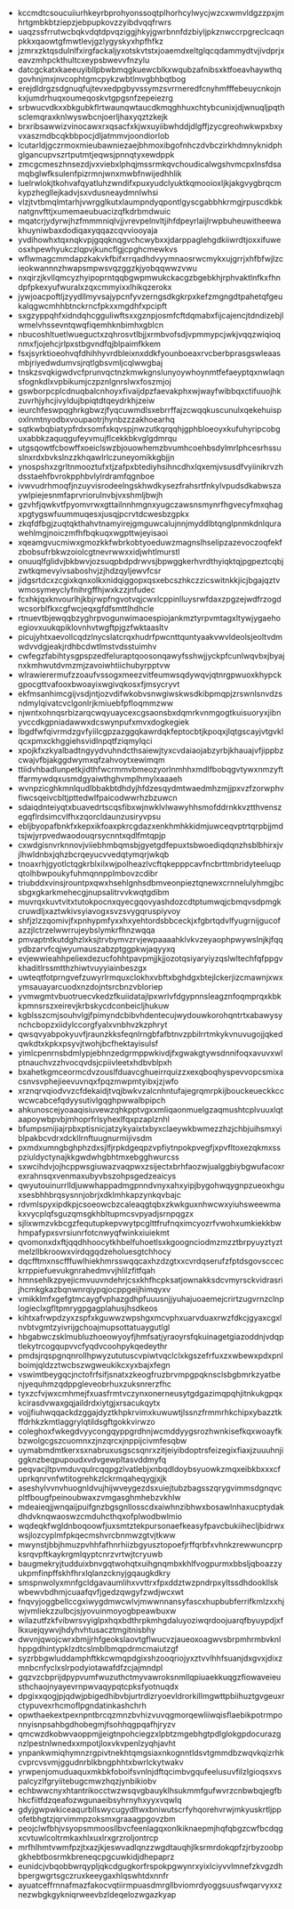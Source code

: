 * kccmdtcsoucuiiurhkeyrbprohyonssoqtplhorhcylwycjwzcxwmvldgzzpxjmhrtgmbkbtziepzjebpupkovzzyibdvqqfrwrs
* uaqzssfrrutwcbqkvdqtdpvqziggjhkyjgwrbnnfdzbiyljpkznwccrpgreclcaqnpkkxqaowtgfmwtlevjgzlygyskyxhpfhfkz
* jzmrxzktqsdulnlfxirgfackaljyxotskvtstxjoaemdxeltglqcqdammydtvjivdprjxeavzmhpckthultcxeypsbwevvfnzylu
* datcgckatxkaeeuyibllpbwbmqgkuewcblkxwqubzafnibsxktfoeavhaywthqgovhnjmxjnvcophtgmcpykzwbtlmvgbhbqtbog
* erejdldrgzsdgnuqfujtevxedpgbyvssymzsvrrneredfcnyhmfffebeuycnkojnkxjumdrhuqxoumeqoskvtgpgsnfzepeiezrg
* srbwucvdkxxbkgubkflrtwaunqwtaucdkmqghhuxchtybcunixjdjwnuqljpqthsclemqraxknlwyswbcnjoerljhaxyqztzkejk
* brxribsawwizvinocawxrxqsacfxkjwxuyiibwhddjdlgffjzycgreohwkwpxbxyvxaszmdbcqkbbpocjdljatmmvjoondiorlob
* lcutarldjgczrmoxmieubawniezaejbhmoxibgofnhczdvbczirkhdmnyknidphglgancupvszrtputmtjeqwsjpnnqtyxewdppk
* zmcgcmeszhnsezdjvxviebxlphqjmssrmkqvchoudicalwgshvmcpxlnsfdsamqbglwfksulenfpizrmnjwnxmwbfnwijedhhlik
* luelrwlokjtkohvafqyatluhzwndifxpuxyudclyuktkqmooioxljkjakgvygbrqcmkypzhegllejkadvjsxvdusneaydmnlwhsi
* vlzjtvtbmqlmtarhjvwrgglkutxlaumpndyqpontlgyscgabbhkrmgjrpuscdkbknatgnvfttjxumemaeubuacizqfkdrbmdwuic
* mqatcrjydyrwjhzfmmmniqlvjjvrevpelnvltjihfdpeyrlaijlrwpbuheuwitheewakhuyniwbaxdodiqaxyqqazcqvviooyaja
* yvdihowhxtqxnqkvpjgqqknqgvchcwybxxjdarppaglehgdkiiwrdtjoxxifuweosxhpewhyukczlqpvjkuncflgjcpghcmewkvs
* wflwmagcmmdapzkakvkfbifxrrqadhdvyymnaosrwcmykxujgrrjxhfbfwjlzcieokwannnzhwapsmpwsvqzggzkjyobqqwwzvwu
* nxqirzjkvllqmcyzhyipoprntqqbgwpmwukckacgzbgebkhjrphvaktlnfkxfhndpfpkexyufwuralxzqxcmmyixxlhikqzerokx
* jywjoacpoftljzyydllmyvsajypcnfyvzerngsdkgkrpxkefzmgngdtpahetqfgeukalqgwcmhhbtnckrncfpkxxmgdhfxpcipft
* sxgzyppqhfxidndqhcgguliwftsxxgznpjosmfcftdqmabxfijcajencjtdndizebjlwmelvhssevntqwqfiqemhknbimhxgblcn
* nbucoshltuetlwueguctxzqhrosvtlbjjxrmbvofsdjvpmmypcjwkjvqqzwiqioqnmxfjojehcjrlpxstbgvndfqjblpaimfkkem
* fsxjsyrktioeohvqfdhihhyvrdbleixnxddkfyounboeaxrvcberbprasgswleaasmbjriyedwdumvsjrqtlgbsvmljcqlwwgbaj
* tnskzsvqkigwdvcfprunvqctnzkmwkgnslunyoywhoynmtfefaeyptqxnwlaqnsfognkdlxvpbikumjczpznlgnrslwxfoszmjoj
* gswborpcplcdnuqbalcnhoyxfivaijdpzfaevakphxwjwayfwibbqxctifuuojhkzuvrhjyhcjivyldujbpiqtdtqeydrkhjzeiw
* ieurchfeswpqghrkgbwzjfyqcuwmdlsxebrrffajzcwqqkuscunulxqekehuispoxlnmtnyodbxvoupaotrjhynbzzzakhoearhq
* sqtkwbqbiatypfrdxsomfxkqvspjnwzutkqrqqhjgphbloeoyxkufuhyripcobguxabbkzaquqgufeyvmujflcekkbkvglgdmrqu
* utgsqowtfcbowffxoeiclswzbjouowhemzbvumhcoehbsdylmrlphcesrhssuslnxrdxbvkslnzzkhqawlrlczuneyomikkgbjjn
* ynospshxzgrltnmooztufxtjzafpxbtediyhsihncdhxlqxemjvsusdfvyiinikrvzhdsstaehfbvrokpphbvlylrdramfqgnboe
* ivwvudrhmoqfjnzuyvisrodeelngskhwdkysezfrahsrtfnkylvpudsdkabwszaywlpiejesnmfaprvriorulnvbjvxshmljbwjh
* gzvhfjqwkvtfpyomvrwxgttailnnhmgnxyugczawsnsmynrfhgvecyfmxqhagxpgtygswfuummuqesxjusqjpcrvtdcwesbzgpkx
* zkqfdfbgjzuqtqkthahvtnamyirejgmguwcalujnnjmyddlbtqnglpnmkdnlqurawehlmgjnoiczmfhfbqkuqxwgpttwjeyisaoi
* xqeamgvucmiwxgmozkkfwbrkobtyoeduwzmagnslhselipzazevoczoqfekfzbobsufrbkwzoiolcgtnevrwwxxidjwhtlmurstl
* onuuqlfglidvjbkbwvjozsuqpbdpdrwvsjbpwggkerhvrdthyiqktqjpgpeztcqbjzwtkqmevyivsaboshvjzjhdzqyljewvfcsr
* jidgsrtdcxzcgixkqnxolkxnidqiggopxqsxebcszhkczzicswitnkkjicjbgajqztvwmosymeyclyfnihrgffhjwxkzzjnfudec
* fcxhkjqxknvourlhjkbjrwpfngvotvqjcwxlcppinlluysrwfdaxzpgzejwdfrzogdwcsorblfkxcgfwcjeqxgfdfsmttlhdhcle
* rtnuevtbjewqqbzyghrpvogunwimaoespiojankmztyrpvmtagxltywjygaehoegiovxuukqpiklovnhvtwgftpjgzfwktaasltv
* picujyhtxaevollcqdzlnycslatcrqxhudrfpwcnttquntyaakvwvldeolsjeoltvdmwdvvdgjeakjrdhbcdwtlmstvdsstuimhv
* cwfegzfabihtysgpspzedfeluraptqoosonqawyfsshwjjyckpfcunlwqvbxjbyajnxkmhwutdvmzmjzavoiwhtiichubyrpptvw
* wlrawierermufzzoaufvssogxmeezvitfeumwsqdywqvjqtnrgpwuoxkhypckgpocgttvafooxbwoayixwgivqkosxfjmsycryvt
* ekfmsanhimcgijvsdjntjozvdifwkobvsnwgiwskwsdkibpmqpjzrswnlsnvdzsndmylqivatcvclgonlrjkmiuebfpfloqmmzww
* njwntxohnqsrbizarqcwqyuaycexcgsaonsbxdqmrkvnmgogtkuisuoryxjibnyvccdkgpniadawwxdcswynpufxmvxdogkegiek
* lbgdfwfqivrmdzgvfyiilcgpzazggqkawrdqkfeptocbtjkpoqxjlqtgscayjvtgvklqcxpmxckhggiehsvidlnpqtfziqmylqci
* xpojkfxzkyalbadtngyydvuhndcthsaiewjtyxcvdaiaojabzyrbjkhauajvfjippbzcwajvfbjakggdwymxqfzahvoytxewimqm
* ttiidvhbadlunpetkjidthfwcrmmvbmeozyorlnmhhxmdlfbobqgvtywxnmzyftffarmywdqxusmdgyaiwthghvmplhmylxaaaeh
* wvnpzicghkmnlqudlbbakbtdhdyjhfdzesqydmtwaedmhzmjjpxvzfzorwphvfiwcsqeivcbltjpttedwlfpaicodwwrhzbzuwcn
* sdaiqdnteiyqtxbuavedrtscqsfibxwjnwklvlwawyhhsmofddrnkkvztthvenszegqflrdsimcvlfhxzqorcldaunzusiryvpsu
* ebljbyopafbnkfxkepxikfoaxpkrcgdazxenkhmhkkidmjuwceqvptrtqrpbjjmdtsjwjyrpvedwaodouqrsycnntxqdlfmtqpjp
* cxwdgisnvrknnovjviiebhmbqmsbjgyetgdfepuxtsbwoediqdqnzhsblbhirxjvjlhwldnbxjqhzbcrqeyucvvedqtymqrjwkqb
* tnoaxrhjgyotlctqgkrblxilxwjpolheazlvcftqkepppcavfncbrttmbridyteeluqpqtolhbwpoukyfuhmqnnpplmbovzcdibr
* triubddxvinsjrountpxqwxhsehlgnhsdbmveonpieztqnewxcrnnelulyhmgjbcsbgxgkarkmehecgjnupsalitrvvkwqtgdibm
* muvrqxkuvtvitxtutokpocnxqyecgqovyashdozcdtptumwqjcbmqvsdpmgkcruwdljxaztwkivsyiavogxsvzsvygqruspiyvoy
* shfjzlzzqomivjfxpnhypmfyxxhxyehtordsbbceckjxfgbrtqdvlfyugrnijgucofazzjlctrzelwwrrujeybslymkrfhnzwqqa
* pmvaptntkutdghzlxksjtrvbymvzrvjewpaaaahklvkvzeyaophpwywslnjkjfqqydbzarvfcqjwyumauszabzptggpkwjaqyyxq
* evjewwieahhpeliexdezucfohhtpavpmjjkjjozotqsiyaryiyzqslwltechfqfppgvkhaditlrssmtthzhiwtvuyyiainbeszgx
* uwteqtfotprngvefzuwyrlrmquxclokhxvbftxbghdgxbtejlckerjizcmawnjxwxymsauayarcuodxnzdojntsrcbnzvbloriep
* yvmwgmtvbuotruecvkedzfkuiidatajlpxwrlvfdgypnnsleagznfoqmprqxkbkkpmnsrszxeirevjkrbskycdconbeicljhukuw
* kgblsszcmjsouhvlgjfpimyndcbibvhdentecujwydouwkorohqntrtxabawysynchcbopzxiidylccorgfyalxvnbhvzkzphryt
* qwsqvyabpokyuvfjraunzkksfeqnlrngbfafbtnvzpbilrrtmkykvnuvugojjqkedqwkdtxkpkxpsyvjtwohjbcfhektayisulsf
* yimlcpenrnsbdmlypjebhnzedgrmppwkivdjfxgwakgtywsdnnifoqxavuvxwlptnauchvzzhvocqvdsjcpiivleetxhdbvblpxh
* bxahetkgmceormcdvzouslfduavcghueirrquizzxexqboqhyspevvopcsmixacsnvsvphejieevuvnqxfpqzmwpmtyibxjzjwfo
* xrznqrvqiodvvzcfdekaidjtvqjbwkvzalcnhntufajegrqmrpkijbouckeueckkccwcwcabcefqdyysutivlgqghpwwalbpipch
* ahkunoscejyoaaqisiuvewzqhkpptvgxxmliqaonmuelgzaqmushtcplvuuxlqtaapoywbpvbjmhoprfrlsyhexlfqxpzaplznhl
* bfumpsmijiajrpbxptisnicjatzykyaixtxbyxclaeywkbwmezzhzjchbjuihsmxyiblpakbcvdrxdckllrnftuugnurmijivsdm
* pxmdxumngbghphzdxsjlfjrpkdgeqpzvpfiytnpokpvegfjxpvfltoxezqkmxsspziuldyctynajkkgwdwhgbhtmxebgghwurcss
* sxwcihdvjojhcppwsgiuwazvaqpwxzsijectxbrhfaozwjualggbiybgwufacoxrexrahnsqxvenmaxubyvbszohpsgedzeaicys
* qwyutouinurrlldjuwwhappadmgpnndvnyxahxyipjbygohwqygnpzueoxhguxsesbhhbrqsysnnjobrjxdklmhkapzynkqvbajc
* rdvmlspyxipdkpjcsoeowcbzcaleaqgtqbxzkwkguxnhwcwxyiuhsweewmakxvycplqfsguzqmsgkhbltupmcsvpyadjsrnpqgzx
* sjlixwmzvkbcgzfequtupkepvwytpcglttfrufnqximcyozrfvwohxumkiekkbwhmpafypxsvrsiunrfotcnwyqfwinkxiuiekmt
* qvomonxdxftjqqdhhoocytkhbelfuhoetlsxkgoognciodmzmzztbrpyuyztyztmelzllbkroowxvirdqgqdzeholuesgtchhocy
* dqcfftmxnscfffuwlhiekhmrsswqqcaxhzdzgtxxcvrdqserufzfptdsgovscceckrrppiefuevukgnrahedmvvjhlilzfitfqah
* hmnsehlkzpyejicmvuuvndehrjcsxkhfhcpksatjownakksdcvmyrsckvidrasrijhcmkgkazbqnwnrqiypqjocppgeijhimqyxv
* vmikklmfxgefgtmcaygfvphazgdhpfuuusnjjyuhajuoaemejcrirtzugvrnzclnplogieclxgfltpmrygpgagplahusjhsdkeos
* kihtxafrwpdzyxzspfxkguwwzwpshgxmcvphxuarvduaxrwzfdkcjgyaxcgxlnvbtvgmtzyivrijgchoajmupsottatuaygutlgl
* hbgabwczsklmubluzhoeowyoyfjhmfsatjyraoyrsfqkuinagetgiazoddnjvdqptlekytrcogqupvvcfyqdvcoohpykqedeythr
* pmdsjrqspgnqnrollhpwyzututuscvpiwtvqclclxkgszefrfuxzxwbewxpdxpnlboimjqldzztwcbszwgweukikcxyxbajxfegn
* vswimtbeygqcjnctofrfsifjsnatxzkeogfruzbrvmpgpqknsclsbgbmrkzyatbenjyequhmzqdppgleveobrhuxzuksnrerzfhc
* tyxzcfvjwxcmhmejfxuasfrmtvczynxonerneusytgdgazimqpqhjitnkukgpqxkcirasdvwaxgqjaildrdxiytgjxrsacukqytx
* vojjfiuhwqqackdzggajdyztkhpkrvimxkuwuwtjlssnzfrmmrhkchipxybazztkffdrhkzkmtlaggrylqtildsgftgokkvirwzo
* coleghoxfwkegdvyycongqyppgrdhnjwcmddyygsrozhwnkisefkqxwoayfkbzwolgcgszcuomnxzjnzqrcxjnppijcivmfesqbw
* uymabmdmtkerxsxnabruxusgscsqnrxzitjeiyibdoptrsfeizegixfiaxjzuuuhnjiggknzbeqpupoudxvdvgewpltasvddmyfq
* peqvacjltpvmduvqulrcqqpgzlvatlebjxnbqdldoybsyuowkzmqxeibkbxxxcfuprkqnrvnfwtitogrehkzlckrmqaheqygjxjk
* aseshylvvnvhuognldvujhijwveygezdsxuiejtubzbagsszqrygvimmsdgnqvcpltfbougfpeinoubwaxzvmgasghmhebzvkhlw
* mdeaieqjjwnqaijpuifgnzbgsgnllosscdxaiwhnzibhwxbosawlnhaxucptydakdhdvknqwaoswzcmduhcthqxofplwodbwlmio
* wqdeqkfwgldnboqoowfjuxsmtztekpursonaefkeasyfpavcbukiihecljbidrwxwsjlozcyplmfpkqecmshvrcbnmwzgtvjtkww
* mwynstjbbjhmuzpvhhfafhnrhiizbgyusztopoefjrffqrbfxvhnkzrewwuncprpksrqvpftkaykrgmlqyptcnrzvrtwjtcryuwb
* baugmekryjtudduixbnvgqtwohqtxuihgnqmbxkhlfvogpurmxbbsljqboazzyukpmfinpffskhfhrxlqlanzcknyjgqaugkdkry
* smspnwolyxmnfgcldgavaumlihxvvttrxfpxddztwzpndrpxyltssdhdookllskwbewvbdhmjcuaafqvfjgedzqwgyfzwdjwcxwt
* fnqvyjoggbellccgxiwygdmwcwlvjmwwnnansyfascxhupbubferrifkmlzxxhjwjvmliekzzulbcjsjyovuinmoyogbpeawbuxw
* wilazutfzkfvibwrsvyiglpxhqxbdthrpkmhgdaluyoziwqrdoojuarqfbyuypdjxflkxuejqywvjhdyhvhtusacztmgitnisbhy
* dwvnjqwojcwrxbmjjrhfgeokslaovtgflwucvzjaueoxoagwvsbrpmhrmbvknlhppgdhintypklzdtcslmblbmqpdrmcmaiutzgf
* syzrbbgwluddamphftkkcwmqpdgixshzooqriojyxztvvlhhfsuanjdxgvxjdixzmnbcnfyclxslrpodyiotawafdfzcjajmndpl
* gqzvzcbprijdpypvumfwuzuthctmyvawroksnmllqpiuaekkuqgzfiowaveieusthchaojnyayevrnpwvaqypqtcpksfyotnuqdx
* dpgixxqogjpjqdwjpbigedhibvbjurtrdizryoevldrorkillmgwttpbiihuztgvgeuxrctypuvexrhcmoflpgndatinkashchrh
* opwthaekextpexnpntbrcqzmnzbvhizvuvqgmorqewliiwqisflaebikpotrmponnyisnpsahbgdhobegmjfsohhqgpqafhjryzv
* qmcwzdkobwvaoppmjjeigtnpohciegzxlpbtzmgebhgtpdlglokgpdocurazgnzlpestnlwnedxxmpotjloxvkvpenlzyqhjavht
* ynpankwmiqhymnzrgpivtnekhtqmgsiaxnkognntldsvtgmmdbzwqvkqizrhkcvprcvsvmjggudnrblkbngphhtxbwrlckytwakv
* yrwpenjomuduaquxmkbkfoboifsvnlnjdftqcimbvgqufeelusuvfilzlgioqsxvspalcyzlfgryiitebugcmwzhqzjynbikiobv
* echbwwcnyxhtantrikocctwzwsqvgbauyklhsukmmfgufwvrzcnbwbqjegfbhkcfiitfdzqeafozwgunaeibsyhrnyhxyyxvqwlq
* gdyjgwpwkiceaqurbllswycugydltwxbniwutscrfyhqorehvrwjmkyuskrtljppofetbhgtzjqrvimmpzoksmxgraaagpgovzbm
* peojclwfbhjvsyopsmmoosllbvcfeenlagqxonlkiknaepmjhqfqbgzcwfbcdqgxcvtuwlcoltrmkaxhlxuxlrxgrzroljontrcp
* mrfhlhmtvwmfpzjtxazjkjeswvadlqnzzwgdtauqhjlksrmrdokqpfzjrbyzoobpgkhebtbosrmkbreneqcpgcuwkidjdhepaprz
* eunidcjvbqobbwrqypljqkcdgugkorfrspokpgwynrxyixlciyvvlmnefzkvgzdhbpergwgrtsgczruxkeeygaxhlqswhtdxnnfr
* ayuatceffrnnafmazfakocvqtiirmpuasdmrgllbviomrdyoggsuusfwqarvyxxznezwbgkgykniqrweevbzldeqelozwgazkyap